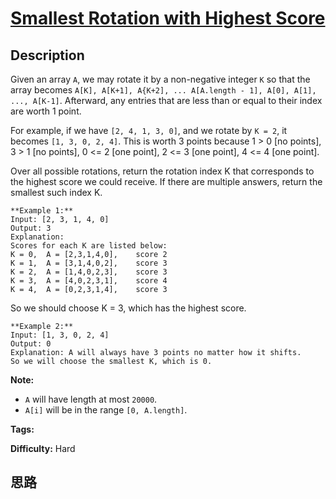 # [Smallest Rotation with Highest Score][title]

## Description

 Given an array `A`, we may rotate it by a non-negative integer `K` so that
the array becomes `A[K], A[K+1], A{K+2], ... A[A.length - 1], A[0], A[1], ...,
A[K-1]`.  Afterward, any entries that are less than or equal to their index
are worth 1 point.

For example, if we have `[2, 4, 1, 3, 0]`, and we rotate by `K = 2`, it
becomes `[1, 3, 0, 2, 4]`.  This is worth 3 points because 1 > 0 [no points],
3 > 1 [no points], 0 <= 2 [one point], 2 <= 3 [one point], 4 <= 4 [one point].

Over all possible rotations, return the rotation index K that corresponds to
the highest score we could receive.  If there are multiple answers, return the
smallest such index K.
            **Example 1:**    Input: [2, 3, 1, 4, 0]    Output: 3    Explanation:     Scores for each K are listed below:     K = 0,  A = [2,3,1,4,0],    score 2    K = 1,  A = [3,1,4,0,2],    score 3    K = 2,  A = [1,4,0,2,3],    score 3    K = 3,  A = [4,0,2,3,1],    score 4    K = 4,  A = [0,2,3,1,4],    score 3    

So we should choose K = 3, which has the highest score.


            **Example 2:**    Input: [1, 3, 0, 2, 4]    Output: 0    Explanation: A will always have 3 points no matter how it shifts.    So we will choose the smallest K, which is 0.    

**Note:**

  * `A` will have length at most `20000`.
  * `A[i]` will be in the range `[0, A.length]`.


**Tags:** 

**Difficulty:** Hard

## 思路

[title]: https://leetcode.com/problems/smallest-rotation-with-highest-score
